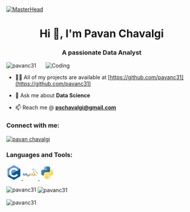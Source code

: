 [![MasterHead](https://img.freepik.com/free-vector/illustration-data-analysis-graph_53876-18131.jpg?w=2000)](https://pavanc31.io)
<h1 align="center">Hi 👋, I'm Pavan Chavalgi</h1>
<h3 align="center">A passionate Data Analyst</h3>
<img align="right" alt="Coding" width="400" src="https://user-images.githubusercontent.com/22107794/139580686-887df369-edb8-4bc8-b607-4fbf6d7e4866.gif">

<p align="left"> <img src="https://komarev.com/ghpvc/?username=pavanc31&label=Profile%20views&color=0e75b6&style=flat" alt="pavanc31" /> </p>

- 👨‍💻 All of my projects are available at [https://github.com/pavanc31](https://github.com/pavanc31)

- 💬 Ask me about **Data Science**

- 📫 Reach me @ **pschavalgi@gmail.com**

<h3 align="left">Connect with me:</h3>
<p align="left">
<a href="https://linkedin.com/in/pavan chavalgi" target="blank"><img align="center" src="https://raw.githubusercontent.com/rahuldkjain/github-profile-readme-generator/master/src/images/icons/Social/linked-in-alt.svg" alt="pavan chavalgi" height="30" width="40" /></a>
</p>

<h3 align="left">Languages and Tools:</h3>
<p align="left"> <a href="https://www.cprogramming.com/" target="_blank" rel="noreferrer"> <img src="https://raw.githubusercontent.com/devicons/devicon/master/icons/c/c-original.svg" alt="c" width="40" height="40"/> </a> <a href="https://www.mysql.com/" target="_blank" rel="noreferrer"> <img src="https://raw.githubusercontent.com/devicons/devicon/master/icons/mysql/mysql-original-wordmark.svg" alt="mysql" width="40" height="40"/> </a> <a href="https://www.python.org" target="_blank" rel="noreferrer"> <img src="https://raw.githubusercontent.com/devicons/devicon/master/icons/python/python-original.svg" alt="python" width="40" height="40"/> </a> </p>

<p><img align="left" src="https://github-readme-stats.vercel.app/api/top-langs?username=pavanc31&show_icons=true&locale=en&layout=compact" alt="pavanc31" /></p>

<p>&nbsp;<img align="center" src="https://github-readme-stats.vercel.app/api?username=pavanc31&show_icons=true&locale=en" alt="pavanc31" /></p>

<p><img align="center" src="https://github-readme-streak-stats.herokuapp.com/?user=pavanc31&" alt="pavanc31" /></p>

